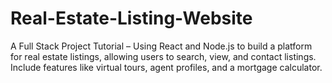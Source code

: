 # Real-Estate-Listing-Website
A Full Stack Project Tutorial –  Using React and Node.js to build a platform for real estate listings, allowing users to search, view, and contact listings. Include features like virtual tours, agent profiles, and a mortgage calculator.
